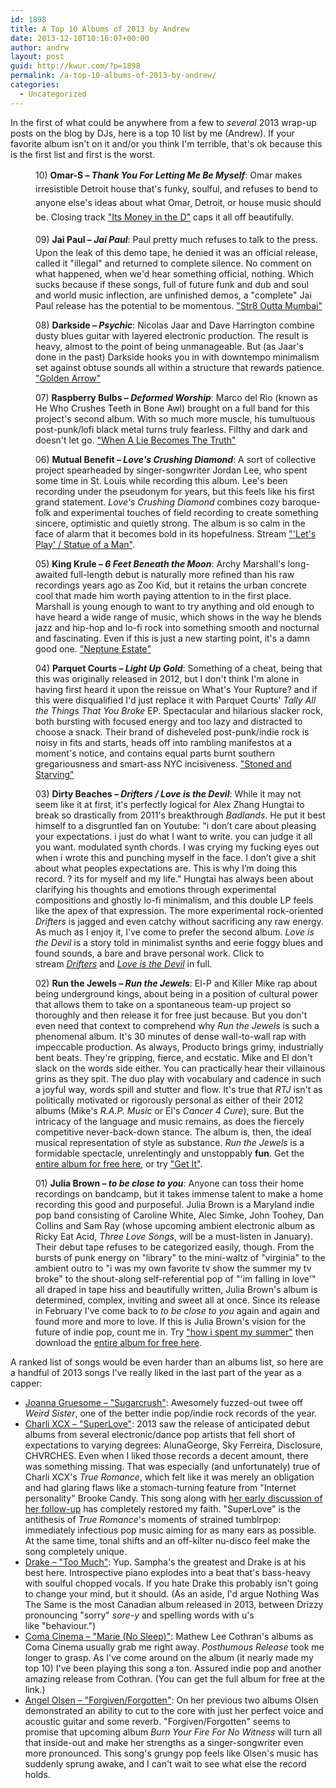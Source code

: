 ```yaml
---
id: 1898
title: A Top 10 Albums of 2013 by Andrew
date: 2013-12-10T10:16:07+00:00
author: andrw
layout: post
guid: http://kwur.com/?p=1898
permalink: /a-top-10-albums-of-2013-by-andrew/
categories:
  - Uncategorized
---
```

<div class="pf-content">
  <p>
    In the first of what could be anywhere from a few to <em>several</em> 2013 wrap-up posts on the blog by DJs, here is a top 10 list by me (Andrew). If your favorite album isn't on it and/or you think I'm terrible, that's ok because this is the first list and first is the worst.
  </p>
  
  <p style="margin-left: 40px">
    10) <strong>Omar-S &ndash; <em>Thank You For&nbsp;Letting Me Be Myself</em></strong>:&nbsp;<span style="line-height: 1.6em">Omar makes irresistible Detroit house that's funky, soulful, and refuses to bend to anyone else's ideas about what Omar, Detroit, or house music should be. Closing track <a href="http://www.youtube.com/watch?v=oN7uojJ55Rw">"Its Money in the D"</a> caps it all off beautifully.</span>
  </p>
  
  <p style="margin-left: 40px">
    <span style="line-height: 1.6em">09) <strong>Jai Paul &ndash;&nbsp;<em>Jai Paul</em></strong>:&nbsp;</span>Paul pretty much refuses to talk to the press. Upon the leak of this demo tape, he denied it was an official release, called it "illegal" and returned to complete silence. No comment on what happened, when we'd hear something official, nothing. Which sucks because if these songs, full of future funk and dub and soul and world music inflection, are unfinished demos, a "complete" Jai Paul release has the potential to be momentous.&nbsp;<a href="http://www.youtube.com/watch?v=Em6LN0xvs4k">"Str8 Outta Mumbai"</a>
  </p>
  
  <p style="margin-left: 40px">
    08) <strong>Darkside &ndash; <em>Psychic</em></strong>:&nbsp;Nicolas Jaar and Dave Harrington combine dusty blues guitar with layered electronic production. The result is heavy, almost to the point of being unmanageable. But (as Jaar's done in the past) Darkside hooks you in with downtempo minimalism set against obtuse sounds all within a structure that rewards patience. <a href="http://www.youtube.com/watch?v=d8NaWT0WvEE">"Golden Arrow"</a>
  </p>
  
  <p style="margin-left: 40px">
    07) <strong>Raspberry Bulbs &ndash; <em>Deformed Worship</em></strong>:&nbsp;Marco del Rio (known as He Who Crushes Teeth in Bone Awl) brought on a full band for this project's second album. With so much more muscle, his tumultuous post-punk/lofi black metal turns truly fearless. Filthy and dark and doesn't let go. <a href="https://soundcloud.com/blackest-ever-black/raspberry-bulbs-when-a-lie">"When A Lie Becomes The Truth"</a>
  </p>
  
  <p style="margin-left: 40px">
    06) <strong>Mutual Benefit &ndash; <em>Love's Crushing Diamond</em></strong>:&nbsp;A sort of collective project spearheaded by singer-songwriter Jordan Lee, who spent some time in St. Louis while recording this album. Lee's been recording under the pseudonym for years, but this feels like his first grand statement. <i>Love's Crushing Diamond</i> combines cozy baroque-folk and experimental touches of field recording to create something sincere, optimistic and quietly strong. The album is so calm in the face of alarm that it becomes bold in its hopefulness. Stream <a href="http://mutualbenefit.bandcamp.com/track/lets-play-statue-of-a-man">"'Let's Play' / Statue of a Man"</a>.
  </p>
  
  <p style="margin-left: 40px">
    05) <strong>King Krule &ndash; <em>6 Feet Beneath the Moon</em></strong>:&nbsp;Archy Marshall's long-awaited full-length debut is naturally more refined than his raw recordings years ago as Zoo Kid, but it retains the urban concrete cool that made him worth paying attention to in the first place. Marshall is young enough to want to try anything and old enough to have heard a wide range of music, which shows in the way he blends jazz and hip-hop and lo-fi rock into something smooth and nocturnal and fascinating. Even if this is just a new starting point, it's a damn good one. <a href="http://www.youtube.com/watch?v=wQf3A2ohX7c">"Neptune Estate"</a>
  </p>
  
  <p style="margin-left: 40px">
    04) <strong>Parquet Courts &ndash; <em>Light Up Gold</em></strong>:&nbsp;Something of a cheat, being that this was originally released in 2012, but I don't think I'm alone in having first heard it upon the reissue on What's Your Rupture? and if this were disqualified I'd just replace it with Parquet Courts' <i>Tally All the Things That You Broke</i> EP. Spectacular and hilarious slacker rock, both bursting with focused energy and too lazy and distracted to choose a snack. Their brand of disheveled post-punk/indie rock is noisy in fits and starts, heads off into rambling manifestos at a moment's notice, and contains equal parts burnt southern gregariousness and smart-ass NYC incisiveness. <a href="https://soundcloud.com/krazypunx/parquet-courts-stoned-and">"Stoned and Starving"</a>
  </p>
  
  <p style="margin-left: 40px">
    03) <strong>Dirty Beaches &ndash; <em>Drifters / Love is the Devil</em></strong>:&nbsp;<span class="s1">While it may not seem like it at first, it's perfectly logical for Alex Zhang Hungtai to break so drastically from 2011's breakthrough <i>Badlands</i>. He put it best himself to a disgruntled fan on Youtube: "</span>i don&rsquo;t care about pleasing your expectations. i just do what I want to write. you can judge it all you want. modulated synth chords. I was crying my fucking eyes out when i wrote this and punching myself in the face. I don&rsquo;t give a shit about what peoples expectations are. This is why I&rsquo;m doing this record. ? its for myself and my life." Hungtai has always been about clarifying his thoughts and emotions through experimental compositions and ghostly lo-fi minimalism, and this double LP feels like the apex of that expression. The more experimental rock-oriented <i>Drifters</i> is jagged and even catchy without sacrificing any raw energy. As much as I enjoy it, I've come to prefer the second album. <i>Love is the Devil</i> is a story told in minimalist synths and eerie foggy blues and found sounds, a bare and brave personal work. Click to stream&nbsp;<a href="http://dirtybeaches.bandcamp.com/album/drifters"><em>Drifters</em></a> and <a href="http://dirtybeaches.bandcamp.com/album/love-is-the-devil"><em>Love is the Devil</em></a> in full.
  </p>
  
  <p style="margin-left: 40px">
    02) <strong>Run the Jewels &ndash;&nbsp;<em>Run the Jewels</em></strong>:&nbsp;El-P and Killer Mike rap about being underground kings, about being in a position of cultural power that allows them to take on a spontaneous team-up project so thoroughly and then release it for free just because. But you don't even need that context to comprehend why <em>Run the Jewels</em> is such a phenomenal album. It's 30 minutes of dense wall-to-wall rap with impeccable production. As always, Producto brings grimy, industrially bent beats. They're gripping, fierce, and ecstatic. Mike and El don't slack on the words side either. You can practically hear their villainous grins as they spit. The duo play with vocabulary and cadence in such a joyful way, words spill and stutter and flow. It's true that <em>RTJ</em> isn't as politically motivated or rigorously personal as either of their 2012 albums (Mike's <i>R.A.P. Music</i> or El's <i>Cancer 4 Cure</i>), sure. But the intricacy of the language and music remains, as does the fiercely competitive never-back-down stance. The album is, then, the ideal musical representation of style as substance. <i>Run the Jewels</i> is a formidable spectacle, unrelentingly and unstoppably <b>fun</b>. Get the <a href="http://foolsgoldrecs.com/runthejewels/">entire album for free here</a>, or try <a href="http://www.youtube.com/watch?v=mZ-baSbryTc">"Get It"</a>.
  </p>
  
  <p style="margin-left: 40px">
    01) <strong>Julia Brown &#8211; <em>to be close to you</em></strong>:&nbsp;Anyone can toss their&nbsp;home recordings on bandcamp, but it takes immense talent to make a home recording this good and purposeful. Julia Brown is a Maryland indie pop band consisting of Caroline White, Alec Simke, John Toohey, Dan Collins and Sam Ray (whose upcoming ambient electronic album as Ricky Eat Acid, <i>Three Love Songs</i>, will be a must-listen in January). Their debut tape refuses to be categorized easily, though. From the bursts of punk energy on "library" to the mini-waltz&nbsp;of "virginia" to the ambient outro to "i was my own favorite tv show the summer my tv broke" to the shout-along self-referential pop of "'im falling in love'" all draped in tape hiss and beautifully written, Julia Brown's album is determined, complex, inviting and sweet all at once. Since its release in February I've come back to <em>to be close to you</em>&nbsp;again and again and found more and more to love. If this is Julia Brown's vision for the future of indie pop, count me in. Try <a href="http://cool.bandcamp.com/track/how-i-spent-my-summer">"how i spent my summer"</a> then download the <a href="http://download.birdtapes.com/tobeclosetoyou">entire album for free here</a>.
  </p>
  
  <p>
    A ranked list of songs would be even harder than an albums list, so here are a handful of 2013 songs I've really liked in the last part of the year as a capper:
  </p>
  
  <ul>
    <li>
      <a href="http://www.youtube.com/watch?v=CdcvYuQstYA">Joanna Gruesome &ndash; "Sugarcrush"</a>: Awesomely fuzzed-out twee off <em>Weird Sister</em>, one of the better indie pop/indie rock records of the year.
    </li>
    <li>
      <a href="http://www.youtube.com/watch?v=pPWcX-16A9Y">Charli XCX &ndash;&nbsp;"SuperLove"</a>: 2013 saw the release of anticipated debut albums&nbsp;from several&nbsp;electronic/dance pop&nbsp;artists that fell short of expectations to varying degrees: AlunaGeorge, Sky Ferreira, Disclosure, CHVRCHES. Even when I liked those records a decent amount, there was something missing. That was especially (and unfortunately) true of Charli XCX's <em>True Romance</em>, which felt like it was merely an obligation and had glaring flaws like a <span style="font-size: 13px">stomach-turning&nbsp;</span>feature&nbsp;from "Internet personality"&nbsp;Brooke Candy. This song along with <a href="https://www.youtube.com/watch?v=yc4A3hnbnWs">her early discussion of her follow-up</a>&nbsp;has completely restored my faith. "SuperLove" is the antithesis of <em>True Romance</em>'s moments of strained tumblrpop: immediately infectious pop music aiming for as many ears as possible. At the same time, tonal shifts and an off-kilter nu-disco feel make the song completely unique.
    </li>
    <li>
      <a href="http://www.youtube.com/watch?v=BPwCd9vjO6E">Drake &ndash; "Too Much"</a>: Yup. Sampha's the greatest and&nbsp;Drake is at his best here. Introspective piano explodes into a beat that's bass-heavy with soulful chopped vocals. If you hate Drake this probably isn't going to change your mind, but it should.&nbsp;(As an aside, I'd argue Nothing Was The Same is the most Canadian album released in 2013, between Drizzy pronouncing "sorry" <em>sore-y&nbsp;</em>and spelling words with u's like&nbsp;"behaviour.")
    </li>
    <li>
      <a href="http://comacinema.bandcamp.com/track/marie-no-sleep">Coma Cinema &ndash; "Marie (No Sleep)"</a>: Mathew Lee Cothran's albums as Coma Cinema usually grab me right away. <em>Posthumous Release</em> took me longer to grasp. As I've come around on the album (it nearly made my top 10) I've been playing this song a ton. Assured indie pop and another amazing release from Cothran. (You can get the full album for free at the link.)
    </li>
    <li>
      <a href="http://www.youtube.com/watch?v=PinTAGbIsV4">Angel Olsen &ndash; "Forgiven/Forgotten"</a>: On her previous two albums Olsen demonstrated an ability to cut to the core with just her perfect voice and acoustic guitar&nbsp;and some reverb. "Forgiven/Forgotten" seems to promise that upcoming album <em>Burn Your Fire For No Witness</em>&nbsp;will turn all that inside-out and make her strengths as a singer-songwriter even more pronounced. This&nbsp;song's grungy pop feels like Olsen's music has suddenly sprung awake, and I can't wait to see what else the record holds.
    </li>
  </ul>
</div>